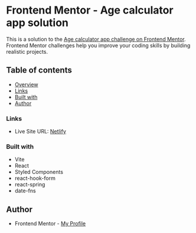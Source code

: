 # Frontend Mentor - Age calculator app solution

This is a solution to the [Age calculator app challenge on Frontend Mentor](https://www.frontendmentor.io/challenges/age-calculator-app-dF9DFFpj-Q). Frontend Mentor challenges help you improve your coding skills by building realistic projects.

## Table of contents

- [Overview](#overview)
- [Links](#links)
- [Built with](#built-with)
- [Author](#author)

### Links

- Live Site URL: [Netlify](https://pkthunder-age-calc.netlify.app/)

### Built with

- Vite
- React
- Styled Components
- react-hook-form
- react-spring
- date-fns

## Author

- Frontend Mentor - [My Profile](https://www.frontendmentor.io/profile/Pkthunder87)
